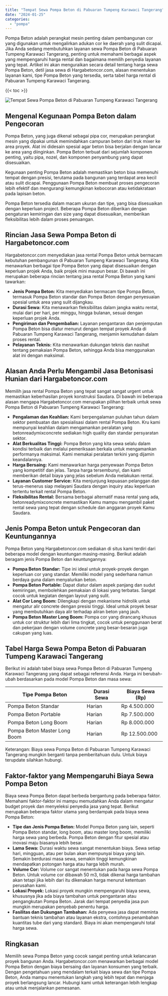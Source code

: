 ```yaml
---
title: "Tempat Sewa Pompa Beton di Pabuaran Tumpeng Karawaci Tangerang"
date: "2024-01-25"
categories: 
  - "pompa"
---
```




Pompa Beton adalah perangkat mesin penting dalam pembangunan cor yang digunakan untuk mengalirkan adukan cor ke daerah yang sulit dicapai. Jika Anda sedang membutuhkan layanan sewa Pompa Beton di Pabuaran Tumpeng Karawaci Tangerang, penting untuk memahami berbagai aspek yang mempengaruhi harga rental dan bagaimana memilih penyedia layanan yang tepat. Artikel ini akan menguraikan secara detail tentang harga sewa Pompa Beton, detil jasa sewa di Hargabetoncor.com, alasan menentukan layanan kami, tipe Pompa Beton yang tersedia, serta tabel harga rental di Pabuaran Tumpeng Karawaci Tangerang.

{{< toc >}}

![Tempat Sewa Pompa Beton di Pabuaran Tumpeng Karawaci Tangerang](https://hargareadymixid.github.io/pompa/concrete-pump%20(19).png)

## Mengenal Kegunaan Pompa Beton dalam Pengecoran

Pompa Beton, yang juga dikenal sebagai pipa cor, merupakan perangkat mesin yang dipakai untuk memindahkan campuran beton dari truk mixer ke area proyek. Alat ini didesain spesial agar beton bisa berjalan dengan lancar ke area yang diinginkan. Pompa Beton terbuat dari sejumlah komponen penting, yaitu pipa, nozel, dan komponen penyambung yang dapat disesuaikan.

Kegunaan penting Pompa Beton adalah memastikan beton bisa memenuhi tempat dengan presisi, terutama pada bangunan yang terdapat area kecil atau sulit dicapai. Penggunaan Pompa Beton membuat proses pengecoran lebih efektif dan mengurangi kemungkinan kebocoran atau ketidakrataan pada lapisan beton.

Pompa Beton tersedia dalam macam ukuran dan tipe, yang bisa disesuaikan dengan keperluan project. Beberapa Pompa Beton diberikan dengan pengaturan kemiringan dan size yang dapat disesuaikan, memberikan fleksibilitas lebih dalam proses penuangan.

## Rincian Jasa Sewa Pompa Beton di Hargabetoncor.com

Hargabetoncor.com menyediakan jasa rental Pompa Beton untuk bermacam kebutuhan pembangunan di Pabuaran Tumpeng Karawaci Tangerang. Kita menawarkan berbagai tipe Pompa Beton yang dapat disesuaikan dengan keperluan projek Anda, baik projek mini maupun besar. Di bawah ini merupakan beberapa rincian tentang jasa rental Pompa Beton yang kami tawarkan:

- **Jenis Pompa Beton:** Kita menyediakan bermacam tipe Pompa Beton, termasuk Pompa Beton standar dan Pompa Beton dengan penyesuaian spesial untuk area yang sulit dijangkau.
- **Durasi Sewa:** Kita menawarkan fleksibilitas dalam jangka waktu rental, mulai dari per hari, per minggu, hingga bulanan, sesuai dengan keperluan projek Anda.
- **Pengiriman dan Pengembalian:** Layanan pengantaran dan penjemputan Pompa Beton bisa diatur menurut dengan tempat proyek Anda di Pabuaran Tumpeng Karawaci Tangerang, menjamin kemudahan dalam proses rental.
- **Pelayanan Teknis:** Kita menawarkan dukungan teknis dan nasihat tentang pemakaian Pompa Beton, sehingga Anda bisa menggunakan alat ini dengan maksimal.

## Alasan Anda Perlu Mengambil Jasa Betonisasi Hunian dari Hargabetoncor.com

Memilih jasa rental Pompa Beton yang tepat sangat sangat urgent untuk memastikan keberhasilan proyek konstruksi Saudara. Di bawah ini beberapa alasan mengapa Hargabetoncor.com merupakan pilihan terbaik untuk sewa Pompa Beton di Pabuaran Tumpeng Karawaci Tangerang:

- **Pengalaman dan Keahlian:** Kami berpengalaman puluhan tahun dalam sektor pembuatan dan spesialisasi dalam rental Pompa Beton. Kru kami mempunyai keahlian dalam mengamankan peralatan yang betonreadymixconcrete sediakan high quality dan standar persyaratan sektor.
- **Alat Berkualitas Tinggi:** Pompa Beton yang kita sewa selalu dalam kondisi terbaik dan melalui pemeriksaan berkala untuk mengamankan performanya maksimal. Kami memakai peralatan terkini yang dijamin keandalannya.
- **Harga Bersaing:** Kami menawarkan harga penyewaan Pompa Beton yang kompetitif dan jelas. Tanpa harga tersembunyi, dan kami memberikan detail biaya yang jelas sebelum Anda melakukan rental.
- **Layanan Customer Service:** Kita menjunjung kepuasan pelanggan dan terus-menerus siap melayani Saudara dengan inquiry atau keperluan tertentu terkait rental Pompa Beton.
- **Fleksibilitas Rental:** Bersama berbagai alternatif masa rental yang ada, betonreadymixconcrete memastikan Kamu mampu mengambil paket rental sewa yang tepat dengan schedule dan anggaran proyek Kamu Saudara.

## Jenis Pompa Beton untuk Pengecoran dan Keuntungannya

Pompa Beton yang Hargabetoncor.com sediakan di situs kami terdiri dari beberapa model dengan keuntungan masing-masing. Berikut adalah beragam jenis Pompa Beton dan keuntungannya:

- **Pompa Beton Standar:** Tipe ini ideal untuk proyek-proyek dengan keperluan cor yang standar. Memiliki model yang sederhana namun berdaya guna dalam menyalurkan beton.
- **Pompa Beton Portable:** Dapat diatur dalam aspek panjang dan sudut kemiringan, membolehkan pemakaian di lokasi yang terbatas. Sangat cocok untuk kegiatan dengan layout yang sulit.
- **Alat Cor Long Boom:** Dilengkapi dengan mekanisme hidrolik untuk mengatur alir concrete dengan presisi tinggi. Ideal untuk proyek besar yang membutuhkan daya alir terhadap aliran beton yang jauh.
- **Pompa Beton Master Long Boom:** Pompa cor yang dirancang khusus untuk cor struktur lebih dari lima tingkat, cocok untuk penggunaan berat dan pekerjaan dengan volume concrete yang besar-besaran juga cakupan yang luas.

## Tabel Harga Sewa Pompa Beton di Pabuaran Tumpeng Karawaci Tangerang

Berikut ini adalah tabel biaya sewa Pompa Beton di Pabuaran Tumpeng Karawaci Tangerang yang dapat sebagai referensi Anda. Harga ini berubah-ubah berdasarkan pada model Pompa Beton dan masa sewa:

| Tipe Pompa Beton | Durasi Sewa | Biaya Sewa (Rp) |
| --- | --- | --- |
| Pompa Beton Standar | Harian | Rp 4.500.000 |
| Pompa Beton Portable | Harian | Rp 7.500.000 |
| Pompa Beton Long Boom | Harian | Rp 8.000.000 |
| Pompa Beton Master Long Boom | Harian | Rp 12.500.000 |

Keterangan: Biaya sewa Pompa Beton di Pabuaran Tumpeng Karawaci Tangerang mungkin berganti tanpa pemberitahuan dulu. Untuk biaya terupdate silahkan hubungi.

## Faktor-faktor yang Mempengaruhi Biaya Sewa Pompa Beton

Biaya sewa Pompa Beton dapat berbeda bergantung pada beberapa faktor. Memahami faktor-faktor ini mampu memudahkan Anda dalam mengatur budget proyek dan menyeleksi penyedia jasa yang tepat. Berikut merupakan beberapa faktor utama yang berdampak pada biaya sewa Pompa Beton:

- **Tipe dan Jenis Pompa Beton:** Model Pompa Beton yang lain, seperti Pompa Beton standar, long boom, atau master long boom, memiliki harga sewa yang berbeda. Pompa Beton dengan fitur spesial atau inovasi maju biasanya lebih besar.
- **Lama Sewa:** Durasi waktu sewa sangat menentukan biaya. Sewa setiap hari, mingguan, atau per bulan akan mempunyai biaya yang lain. Semakin berdurasi masa sewa, semakin tinggi kemungkinan mendapatkan potongan harga atau harga lebih murah.
- **Volume Cor:** Volume cor sangat menentukan pada harga sewa Pompa Beton. Untuk volume cor dibawah 50 m3, tidak dikenai harga tambahan akan tetapi jika lebih dari itu dikenakan harga menurut ketentuan perusahan kami.
- **Lokasi Proyek:** Lokasi proyek mungkin mempengaruhi biaya sewa, khususnya jika ada biaya tambahan untuk pengantaran atau pengangkutan Pompa Beton. Jarak dari tempat penyedia jasa pun mungkin merupakan penyebab penentu harga.
- **Fasilitas dan Dukungan Tambahan:** Ada penyewa jasa dapat meminta bantuan teknis tambahan atau layanan ekstra, contohnya penambahan kuantitas tube dari yang standard. Biaya ini akan mempengaruhi total harga sewa.

## Ringkasan

Memilih sewa Pompa Beton yang cocok sangat penting untuk kelancaran proyek bangunan Anda. Hargabetoncor.com menawarkan berbagai model Pompa Beton dengan biaya bersaing dan layanan konsumen yang terbaik. Dengan pengetahuan yang mendalam terkait biaya sewa dan tipe Pompa Beton, Anda mampu menentukan langkah yang lebih tepat dan menjaga proyek berlangsung lancar. Hubungi kami untuk keterangan lebih lengkap atau untuk menjalankan pemesanan.
